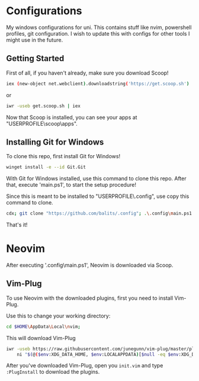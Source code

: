 # Configurations
My windows configurations for uni.
This contains stuff like nvim, powershell profiles, git configuration. I wish to update this with configs for other tools I might use in the future.

## Getting Started
First of all, if you haven't already, make sure you download Scoop!
```sh
iex (new-object net.webclient).downloadstring('https://get.scoop.sh')
```
or
```sh
iwr -useb get.scoop.sh | iex
```

Now that Scoop is installed, you can see your apps at "USERPROFILE\scoop\apps".

## Installing Git for Windows
To clone this repo, first install Git for Windows!
```sh
winget install -e --id Git.Git
```

With Git for Windows installed, use this command to clone this repo.
After that, execute 'main.ps1', to start the setup procedure!

Since this is meant to be installed to "USERPROFILE\\.config", use copy this command to clone.
```sh
cdx; git clone "https://github.com/balits/.config"; .\.config\main.ps1
```

That's it!


# Neovim
After executing '\.config\main.ps1', Neovim is downloaded via Scoop.

## Vim-Plug
To use Neovim with the downloaded plugins, first you need to install Vim-Plug.

Use this to change your working directory:
```sh
cd $HOME\AppData\Local\nvim;
```

This will download Vim-Plug
```sh
iwr -useb https://raw.githubusercontent.com/junegunn/vim-plug/master/plug.vim |`
    ni "$(@($env:XDG_DATA_HOME, $env:LOCALAPPDATA)[$null -eq $env:XDG_DATA_HOME])/nvim-data/site/autoload/plug.vim" -Force
```

After you've downloaded Vim-Plug, open you ```init.vim``` and type ```:PlugInstall``` to download the plugins.






